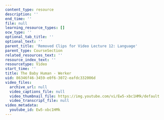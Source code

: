 ```yaml
---
content_type: resource
description: ''
end_time: ''
file: null
learning_resource_types: []
ocw_type: ''
optional_tab_title: ''
optional_text: ''
parent_title: 'Removed Clips for Video Lecture 12: Language'
parent_type: CourseSection
related_resources_text: ''
resource_index_text: ''
resourcetype: Video
start_time: ''
title: The Baby Human - Werker
uid: 86346f46-3459-e0f6-3072-eafdc332006d
video_files:
  archive_url: null
  video_captions_file: null
  video_thumbnail_file: https://img.youtube.com/vi/Ew5-xbc1HMk/default.jpg
  video_transcript_file: null
video_metadata:
  youtube_id: Ew5-xbc1HMk
---
```

